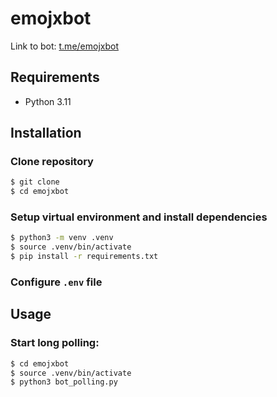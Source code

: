 # emojxbot

Link to bot: [t.me/emojxbot](https://t.me/emojxbot)

## Requirements

- Python 3.11

## Installation

### Clone repository

```bash
$ git clone
$ cd emojxbot
```

### Setup virtual environment and install dependencies

```bash
$ python3 -m venv .venv
$ source .venv/bin/activate
$ pip install -r requirements.txt
```

### Configure `.env` file

## Usage

### Start long polling:

```bash
$ cd emojxbot
$ source .venv/bin/activate
$ python3 bot_polling.py
```

